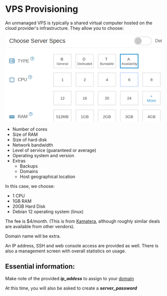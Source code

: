 # VPS Provisioning


An unmanaged VPS is typically a shared virtual computer hosted on the cloud provider's infrastructure. They allow you to choose:

![](images/VPS.png)

* Number of cores
* Size of RAM
* Size of hard disk
* Network bandwidth
* Level of service (guaranteed or average)
* Operating system and version
* Extras
  * Backups
  * Domains
  * Host geographical location
  

In this case, we choose:

* 1 CPU
* 1GB RAM
* 20GB Hard Disk
* Debian 12 operating system (linux)

The fee is $4/month. (This is from [Kamatera](try.kamatera.com), although roughly similar deals are available from other vendors).

Domain name will be extra.

An IP address, SSH and web console access are provided as well. There is also a management screen with overall statistics on usage.

## Essential information:

Make note of the provided __*ip_addess*__ to assign to your [domain](domain.html)

At this time, you will also be asked to create a __*server_password*__
